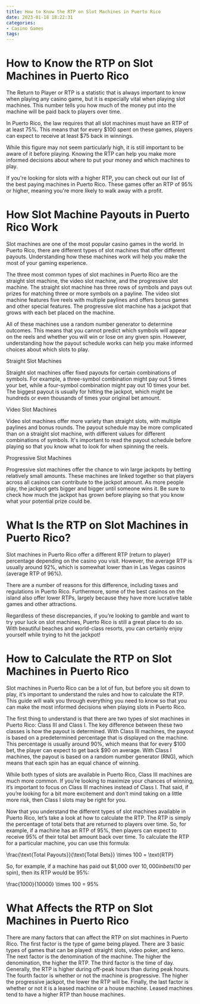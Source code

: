 ```yaml
---
title: How to Know the RTP on Slot Machines in Puerto Rico 
date: 2023-01-18 18:22:31
categories:
- Casino Games
tags:
---
```



#  How to Know the RTP on Slot Machines in Puerto Rico 

The Return to Player or RTP is a statistic that is always important to know when playing any casino game, but it is especially vital when playing slot machines. This number tells you how much of the money put into the machine will be paid back to players over time. 

In Puerto Rico, the law requires that all slot machines must have an RTP of at least 75%. This means that for every $100 spent on these games, players can expect to receive at least $75 back in winnings. 

While this figure may not seem particularly high, it is still important to be aware of it before playing. Knowing the RTP can help you make more informed decisions about where to put your money and which machines to play. 

If you're looking for slots with a higher RTP, you can check out our list of the best paying machines in Puerto Rico. These games offer an RTP of 95% or higher, meaning you're more likely to walk away with a profit.

#  How Slot Machine Payouts in Puerto Rico Work 

Slot machines are one of the most popular casino games in the world. In Puerto Rico, there are different types of slot machines that offer different payouts. Understanding how these machines work will help you make the most of your gaming experience.

The three most common types of slot machines in Puerto Rico are the straight slot machine, the video slot machine, and the progressive slot machine. The straight slot machine has three rows of symbols and pays out prizes for matching three or more symbols on a payline. The video slot machine features five reels with multiple paylines and offers bonus games and other special features. The progressive slot machine has a jackpot that grows with each bet placed on the machine.

All of these machines use a random number generator to determine outcomes. This means that you cannot predict which symbols will appear on the reels and whether you will win or lose on any given spin. However, understanding how the payout schedule works can help you make informed choices about which slots to play.

Straight Slot Machines 

Straight slot machines offer fixed payouts for certain combinations of symbols. For example, a three-symbol combination might pay out 5 times your bet, while a four-symbol combination might pay out 10 times your bet. The biggest payout is usually for hitting the jackpot, which might be hundreds or even thousands of times your original bet amount.

Video Slot Machines 

Video slot machines offer more variety than straight slots, with multiple paylines and bonus rounds. The payout schedule may be more complicated than on a straight slot machine, with different values for different combinations of symbols. It's important to read the payout schedule before playing so that you know what to look for when spinning the reels.

Progressive Slot Machines 

Progressive slot machines offer the chance to win large jackpots by betting relatively small amounts. These machines are linked together so that players across all casinos can contribute to the jackpot amount. As more people play, the jackpot gets bigger and bigger until someone wins it. Be sure to check how much the jackpot has grown before playing so that you know what your potential prize could be.

#  What Is the RTP on Slot Machines in Puerto Rico? 

Slot machines in Puerto Rico offer a different RTP (return to player) percentage depending on the casino you visit. However, the average RTP is usually around 92%, which is somewhat lower than in Las Vegas casinos (average RTP of 96%). 

There are a number of reasons for this difference, including taxes and regulations in Puerto Rico. Furthermore, some of the best casinos on the island also offer lower RTPs, largely because they have more lucrative table games and other attractions. 

Regardless of these discrepancies, if you’re looking to gamble and want to try your luck on slot machines, Puerto Rico is still a great place to do so. With beautiful beaches and world-class resorts, you can certainly enjoy yourself while trying to hit the jackpot!

#  How to Calculate the RTP on Slot Machines in Puerto Rico 

Slot machines in Puerto Rico can be a lot of fun, but before you sit down to play, it’s important to understand the rules and how to calculate the RTP. This guide will walk you through everything you need to know so that you can make the most informed decisions when playing slots in Puerto Rico.

The first thing to understand is that there are two types of slot machines in Puerto Rico: Class III and Class I. The key difference between these two classes is how the payout is determined. With Class III machines, the payout is based on a predetermined percentage that is displayed on the machine. This percentage is usually around 90%, which means that for every $100 bet, the player can expect to get back $90 on average. With Class I machines, the payout is based on a random number generator (RNG), which means that each spin has an equal chance of winning.

While both types of slots are available in Puerto Rico, Class III machines are much more common. If you’re looking to maximize your chances of winning, it’s important to focus on Class III machines instead of Class I. That said, if you’re looking for a bit more excitement and don’t mind taking on a little more risk, then Class I slots may be right for you.

Now that you understand the different types of slot machines available in Puerto Rico, let’s take a look at how to calculate the RTP. The RTP is simply the percentage of total bets that are returned to players over time. So, for example, if a machine has an RTP of 95%, then players can expect to receive 95% of their total bet amount back over time. To calculate the RTP for a particular machine, you can use this formula:

\frac{\text{Total Payouts}}{\text{Total Bets}} \times 100 = \text{RTP}

So, for example, if a machine has paid out $1,000 over $10,000 in bets ($10 per spin), then its RTP would be 95%:

\frac{1000}{10000} \times 100 = 95%

#  What Affects the RTP on Slot Machines in Puerto Rico

There are many factors that can affect the RTP on slot machines in Puerto Rico. The first factor is the type of game being played. There are 3 basic types of games that can be played: straight slots, video poker, and keno. The next factor is the denomination of the machine. The higher the denomination, the higher the RTP. The third factor is the time of day. Generally, the RTP is higher during off-peak hours than during peak hours. The fourth factor is whether or not the machine is progressive. The higher the progressive jackpot, the lower the RTP will be. Finally, the last factor is whether or not it is a leased machine or a house machine. Leased machines tend to have a higher RTP than house machines.